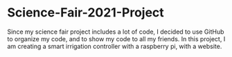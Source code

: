 # Science-Fair-2021-Project
Since my science fair project includes a lot of code, I decided to use GitHub to organize my code, and to show my code to all my friends. In this project, I am creating a smart irrigation controller with a raspberry pi, with a website.
